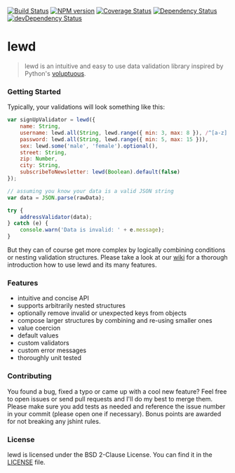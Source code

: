 [![Build Status](https://travis-ci.org/pigulla/lewd.svg?branch=master)](https://travis-ci.org/pigulla/lewd)
[![NPM version](https://badge.fury.io/js/lewd.svg)](http://badge.fury.io/js/lewd)
[![Coverage Status](https://img.shields.io/coveralls/pigulla/lewd.svg)](https://coveralls.io/r/pigulla/lewd)
[![Dependency Status](https://david-dm.org/pigulla/lewd.svg)](https://david-dm.org/pigulla/lewd)
[![devDependency Status](https://david-dm.org/pigulla/lewd/dev-status.svg)](https://david-dm.org/pigulla/lewd#info=devDependencies)

# lewd
> lewd is an intuitive and easy to use data validation library inspired by Python's [voluptuous](https://github.com/alecthomas/voluptuous).

### Getting Started
Typically, your validations will look something like this:
```javascript
var signUpValidator = lewd({
    name: String,
    username: lewd.all(String, lewd.range({ min: 3, max: 8 }), /^[a-z][a-z0-9]+$/i),
    password: lewd.all(String, lewd.range({ min: 5, max: 15 })),
    sex: lewd.some('male', 'female').optional(),
    street: String,
    zip: Number,
    city: String,
    subscribeToNewsletter: lewd(Boolean).default(false)
});

// assuming you know your data is a valid JSON string
var data = JSON.parse(rawData);

try {
    addressValidator(data);
} catch (e) {
    console.warn('Data is invalid: ' + e.message);
}
```
But they can of course get more complex by logically combining conditions or nesting validation structures. Please take a look at our [wiki](https://github.com/pigulla/lewd/wiki) for a thorough introduction how to use lewd and its many features.

### Features
 - intuitive and concise API
 - supports arbitrarily nested structures
 - optionally remove invalid or unexpected keys from objects
 - compose larger structures by combining and re-using smaller ones
 - value coercion
 - default values
 - custom validators
 - custom error messages
 - thoroughly unit tested

### Contributing
You found a bug, fixed a typo or came up with a cool new feature? Feel free to open issues or send pull requests and I'll do my best to merge them. Please make sure you add tests as needed and reference the issue number in your commit (please open one if necessary). Bonus points are awarded for not breaking any jshint rules.

### License
lewd is licensed under the BSD 2-Clause License. You can find it in the [LICENSE](LICENSE) file.
